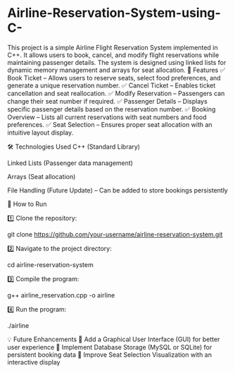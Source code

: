 # Airline-Reservation-System-using-C-
This project is a simple Airline Flight Reservation System implemented in C++. It allows users to book, cancel, and modify flight reservations while maintaining passenger details. The system is designed using linked lists for dynamic memory management and arrays for seat allocation.
🚀 Features
✅ Book Ticket – Allows users to reserve seats, select food preferences, and generate a unique reservation number.
✅ Cancel Ticket – Enables ticket cancellation and seat reallocation.
✅ Modify Reservation – Passengers can change their seat number if required.
✅ Passenger Details – Displays specific passenger details based on the reservation number.
✅ Booking Overview – Lists all current reservations with seat numbers and food preferences.
✅ Seat Selection – Ensures proper seat allocation with an intuitive layout display.

🛠️ Technologies Used
C++ (Standard Library)

Linked Lists (Passenger data management)

Arrays (Seat allocation)

File Handling (Future Update) – Can be added to store bookings persistently

📌 How to Run

1️⃣ Clone the repository:

git clone https://github.com/your-username/airline-reservation-system.git


2️⃣ Navigate to the project directory:

cd airline-reservation-system

3️⃣ Compile the program:

g++ airline_reservation.cpp -o airline

4️⃣ Run the program:

./airline


💡 Future Enhancements
🔹 Add a Graphical User Interface (GUI) for better user experience
🔹 Implement Database Storage (MySQL or SQLite) for persistent booking data
🔹 Improve Seat Selection Visualization with an interactive display

